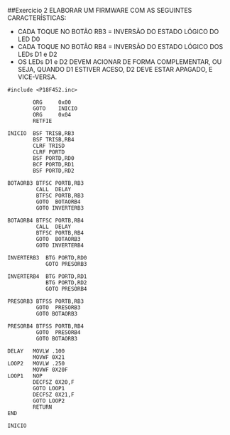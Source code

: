 ##Exercicio 2
ELABORAR UM FIRMWARE COM AS SEGUINTES CARACTERÍSTICAS:
- CADA TOQUE NO BOTÃO RB3 = INVERSÃO DO ESTADO LÓGICO DO LED D0
- CADA TOQUE NO BOTÃO RB4 = INVERSÃO DO ESTADO LÓGICO DOS LEDs D1 e D2
- OS LEDs D1 e D2 DEVEM ACIONAR DE FORMA COMPLEMENTAR, OU SEJA, QUANDO D1 ESTIVER ACESO, D2 DEVE
ESTAR APAGADO, E VICE-VERSA.

```assembly
#include <P18F452.inc>

        ORG     0x00        
        GOTO    INICIO
        ORG     0x04
        RETFIE

INICIO  BSF TRISB,RB3
        BSF TRISB,RB4
		CLRF TRISD
		CLRF PORTD
		BSF PORTD,RD0
        BCF PORTD,RD1
		BSF PORTD,RD2

BOTAORB3 BTFSC PORTB,RB3
         CALL  DELAY
         BTFSC PORTB,RB3
         GOTO  BOTAORB4
		 GOTO INVERTERB3

BOTAORB4 BTFSC PORTB,RB4
         CALL  DELAY
         BTFSC PORTB,RB4
         GOTO  BOTAORB3
		 GOTO INVERTERB4

INVERTERB3  BTG PORTD,RD0
			GOTO PRESORB3

INVERTERB4  BTG PORTD,RD1
			BTG PORTD,RD2
			GOTO PRESORB4

PRESORB3 BTFSS PORTB,RB3
         GOTO  PRESORB3
		 GOTO BOTAORB3

PRESORB4 BTFSS PORTB,RB4
         GOTO  PRESORB4
		 GOTO BOTAORB3

DELAY   MOVLW .100
        MOVWF 0X21
LOOP2   MOVLW .250
        MOVWF 0X20F
LOOP1	NOP
        DECFSZ 0X20,F
        GOTO LOOP1   
        DECFSZ 0X21,F
        GOTO LOOP2
        RETURN
END

INICIO 
```
